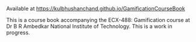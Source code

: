 Available at https://kulbhushanchand.github.io/GamificationCourseBook

This is a course book accompanying the ECX-488: Gamification course at Dr B R Ambedkar National Institute of Technology.
This is a work in progress.